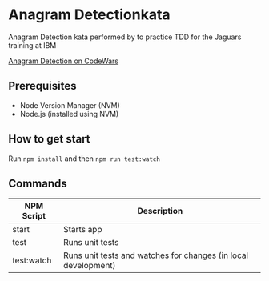 # Anagram Detectionkata 

Anagram Detection kata performed by to practice TDD for the Jaguars training at IBM

[Anagram Detection on CodeWars](https://www.codewars.com/kata/529eef7a9194e0cbc1000255)

## Prerequisites

- Node Version Manager (NVM)
- Node.js (installed using NVM)

## How to get start

Run `npm install` and then `npm run test:watch`

## Commands

| NPM Script | Description                                                    |
| ---------- | -------------------------------------------------------------- |
| start      | Starts app                                                     |
| test       | Runs unit tests                                                |
| test:watch | Runs unit tests and watches for changes (in local development) |
